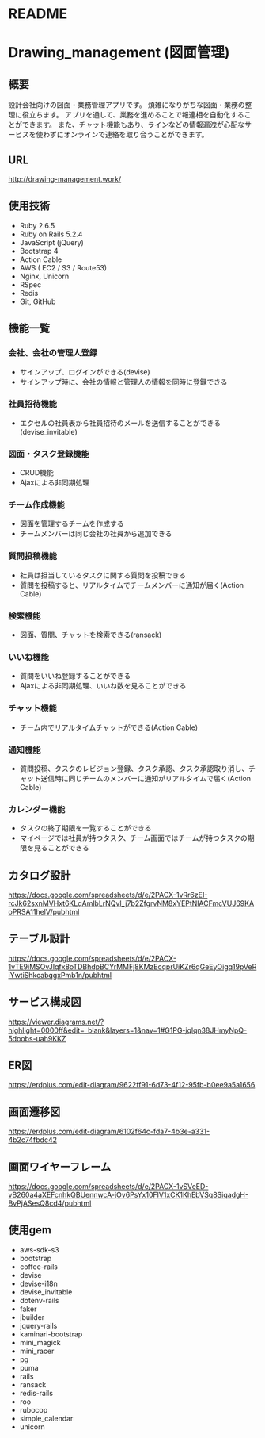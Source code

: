 # README

# Drawing_management (図面管理)

## 概要
設計会社向けの図面・業務管理アプリです。
煩雑になりがちな図面・業務の整理に役立ちます。
アプリを通して、業務を進めることで報連相を自動化することができます。
また、チャット機能もあり、ラインなどの情報漏洩が心配なサービスを使わずにオンラインで連絡を取り合うことができます。

## URL
http://drawing-management.work/

## 使用技術
* Ruby 2.6.5
* Ruby on Rails 5.2.4
* JavaScript (jQuery)
* Bootstrap 4
* Action Cable
* AWS ( EC2 / S3 / Route53)
* Nginx, Unicorn
* RSpec
* Redis
* Git, GitHub

## 機能一覧
### 会社、会社の管理人登録
* サインアップ、ログインができる(devise)
* サインアップ時に、会社の情報と管理人の情報を同時に登録できる
### 社員招待機能
* エクセルの社員表から社員招待のメールを送信することができる(devise_invitable)
### 図面・タスク登録機能
* CRUD機能
* Ajaxによる非同期処理
### チーム作成機能
* 図面を管理するチームを作成する
* チームメンバーは同じ会社の社員から追加できる
### 質問投稿機能
* 社員は担当しているタスクに関する質問を投稿できる
* 質問を投稿すると、リアルタイムでチームメンバーに通知が届く(Action Cable)
### 検索機能
* 図面、質問、チャットを検索できる(ransack)
### いいね機能
* 質問をいいね登録することができる
* Ajaxによる非同期処理、いいね数を見ることができる
### チャット機能
* チーム内でリアルタイムチャットができる(Action Cable)
### 通知機能
* 質問投稿、タスクのレビジョン登録、タスク承認、タスク承認取り消し、チャット送信時に同じチームのメンバーに通知がリアルタイムで届く(Action Cable)
### カレンダー機能
* タスクの終了期限を一覧することができる
* マイページでは社員が持つタスク、チーム画面ではチームが持つタスクの期限を見ることができる


## カタログ設計
https://docs.google.com/spreadsheets/d/e/2PACX-1vRr6zEI-rcJk62sxnMVHxt6KLqAmlbLrNQvl_j7b2ZfgrvNM8xYEPtNlACFmcVUJ69KAoPRSA11helV/pubhtml

## テーブル設計
https://docs.google.com/spreadsheets/d/e/2PACX-1vTE9iMSOvJIqfx8oTDBhdpBCYrMMFj8KMzEcqprUiKZr6qGeEyOigq19pVeRiYwtiShkcabqgxPmb1n/pubhtml

## サービス構成図
https://viewer.diagrams.net/?highlight=0000ff&edit=_blank&layers=1&nav=1#G1PG-jqlqn38JHmyNpQ-5doobs-uah9KKZ

## ER図
https://erdplus.com/edit-diagram/9622ff91-6d73-4f12-95fb-b0ee9a5a1656

## 画面遷移図
https://erdplus.com/edit-diagram/6102f64c-fda7-4b3e-a331-4b2c74fbdc42

## 画面ワイヤーフレーム
https://docs.google.com/spreadsheets/d/e/2PACX-1vSVeED-vB260a4aXEFcnhkQBUennwcA-jOv6PsYx10FlV1xCK1KhEbVSq8SiqadgH-BvPjASesQ8cd4/pubhtml

## 使用gem
* aws-sdk-s3
* bootstrap
* coffee-rails
* devise
* devise-i18n
* devise_invitable
* dotenv-rails
* faker
* jbuilder
* jquery-rails
* kaminari-bootstrap
* mini_magick
* mini_racer
* pg
* puma
* rails
* ransack
* redis-rails
* roo
* rubocop
* simple_calendar
* unicorn
